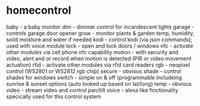 # homecontrol

baby	-	a baby monitor
dim		-	dimmer control for incandescent lights
garage	-	controls garage door opener
grow	-	monitor plants & garden temp, humidity, soild moisture and water if needed
kodi	-	control kodi (via json commands); used with voice module
lock	-	open and lock doors / windows
nfc		-	activate other modules via cell phone nfc capability
motion	-	with security and video, alert and or record when motion is detected (PIR or video movement actuation)
rfid	-	activate other modules via rfid card readers
rgb		-	neopixel control (WS2801 or WS2812 rgb chip)
secure	-	obvious
shade	-	control shades for windows
switch	-	simple on & off (programmable includeing sunrise & sunset options (auto looked up based on lat/long)
temp	-	obvious
video	-	stream video and control pan/tilt
voice	-	alexa like finctionality specically used for this control system
